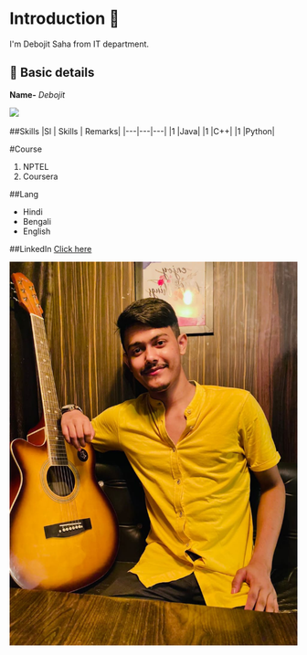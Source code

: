 # Introduction 🚀
I'm Debojit Saha from IT department.
## 🔹 Basic details
**Name-** *Debojit*

<img src="https://img.icons8.com/bubbles/100/000000/kolkata.png"/>

##Skills
|Sl | Skills | Remarks|
|---|---|---|
|1 |Java|
|1 |C++|
|1 |Python|

#Course
1. NPTEL
2. Coursera


##Lang
* Hindi
* Bengali
* English

##LinkedIn
[Click here](https://www.linkedin.com/feed/)

![Click](https://github.com/debojitsaha/Sample-2/blob/main/WhatsApp%20Image%202021-09-07%20at%2011.09.32%20PM.jpeg)
